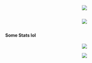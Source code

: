 <!-- Feel free to take insparation form anything I've used/stolen ;) -->

<!-- Typing ReadME SVG | https://github.com/DenverCoder1/readme-typing-svg -->
<h1 align="center"><img src="https://readme-typing-svg.herokuapp.com?font=Fira+Code&size=18&pause=1000&color=F72100&center=true&vCenter=true&multiline=true&random=false&width=800&lines=Hi%2C+I'm+r3dwh33lb4rrow%2C+an+aspiring+ethical+hacker+%F0%9F%92%BB"

<!--Profile Views Counter | https://github.com/antonkomarev/github-profile-views-counter -->
<p align="center"><img src="https://komarev.com/ghpvc/?username=your-github-username&color=F72100&label=VIEWS"></p>

<!-- README Stats | https://github.com/anuraghazra/github-readme-stats -->
#### Some Stats lol
<div align="center">
  <img src="https://github-readme-stats.vercel.app/api?username=r3dwh33lb4rrow&show_icons=true&theme=aura_dark&hide_border=true&border_radius=8">
  <p></p>
  <img src="https://github-readme-stats.vercel.app/api/top-langs/?username=r3dwh33lb4rrow&show_icons=true&theme=aura_dark&hide_border=true&border_radius=8&layout=compact">
</div>

<!-- #### Need to finish pinning repos
[![Readme Card](https://github-readme-stats.vercel.app/api/pin/?username=r3dwh33lb4rrow&repo=r3dwh33lb4rrow)&theme=shadow_red](https://github.com/anuraghazra/github-readme-stats) -->
